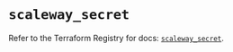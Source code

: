 # `scaleway_secret`

Refer to the Terraform Registry for docs: [`scaleway_secret`](https://registry.terraform.io/providers/scaleway/scaleway/2.59.0/docs/resources/secret).
